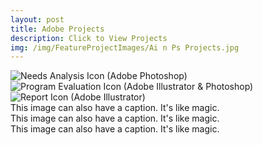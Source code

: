 ```yaml
---
layout: post
title: Adobe Projects
description: Click to View Projects
img: /img/FeatureProjectImages/Ai n Ps Projects.jpg
---
```


 
<div class="img_row">
	<img class="col one" src="{{ site.baseurl }}/img/AinPSProjects/Needs Analysis.jpg" alt="Needs Analysis Icon (Adobe Photoshop)" title="Needs Analysis Icon (Adobe Photoshop)"/>
	<img class="col two" src="{{ site.baseurl }}/img//AinPSProjects/Program Evaluation.jpg" alt="Program Evaluation Icon (Adobe Illustrator & Photoshop)" title="Program Evaluation Icon (Adobe Illustrator & Photoshop)"/>
	<img class="col three" src="{{ site.baseurl }}/img//AinPSProjects/Report Icon.jpg" alt="Report Icon (Adobe Illustrator)" title="Report Icon (Adobe Illustrator)"/>
</div>
<div class="three">
	<div class="col one caption">
		This image can also have a caption. It's like magic. 
	</div>
	<div class="col one caption">
		This image can also have a caption. It's like magic. 
	</div>
	<div class="col one caption">
		This image can also have a caption. It's like magic. 
	</div>
</div>
<!--
<div class="col one caption">
	Needs Analysis Icon (Adobe Photoshop)
</div>
-->

<!-- 
<div class="img_row">
	<img class="col three" src="{{ site.baseurl }}/img/5.jpg" alt="" title="example image"/>
</div>
<div class="col three caption">
	This image can also have a caption. It's like magic. 
</div>

You can also put regular text between your rows of images. Say you wanted to write a little bit about your project before you posted the rest of the images. You describe how you toiled, sweated, *bled* for your project, and then.... you reveal it's glory in the next row of images.


<div class="img_row">
	<img class="col two" src="{{ site.baseurl }}/img/6.jpg" alt="" title="example image"/>
	<img class="col one" src="{{ site.baseurl }}/img/11.jpg" alt="" title="example image"/>
</div>
<div class="col three caption">
	You can also have artistically styled 2/3 + 1/3 images, like these.
</div>


<br/><br/><br/>


The code is simple. Just add a col class to your image, and another class specifying the width: one, two, or three columns wide. Here's the code for the last row of images above: 

	<div class="img_row">
	  <img class="col two" src="/img/6.jpg"/>
	  <img class="col one" src="/img/11.jpg"/>
	</div>  -->
